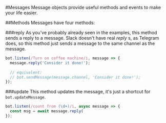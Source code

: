 #Messages
 Message objects provide useful methods and events to make your life easier.
 
##Methods
 Messages have four methods:
 
 ###reply
  As you've probably already seen in the examples, this method sends a reply to a message.
  Slack doesn't have real _reply_ s, as Telegram does, so this method just sends a message to the same channel as the message.
  
```javascript
bot.listen(/Turn on coffee machine/i, message => {
  message.reply('Consider it done!');
  
  // equivalent:
  // bot.sendMessage(message.channel, 'Consider it done!');
});
```

###update
 This method updates the message, it's just a shortcut for `bot.updateMessage`.
 
```javascript
bot.listen(/count from (\d+)/i, async message => {
  const msg = await message.reply(
});
```